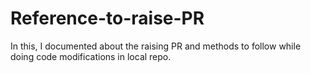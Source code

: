 # Reference-to-raise-PR
In this, I documented about the raising PR and methods to follow while doing code modifications in local repo.
